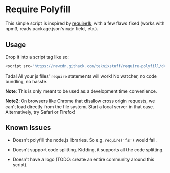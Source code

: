 # Require Polyfill

This simple script is inspired by [require1k](http://stuk.github.io/require1k/), with a few flaws fixed (works with npm3, reads package.json's `main` field, etc.).

## Usage

Drop it into a script tag like so:

```js
<script src="https://rawcdn.githack.com/teknixstuff/require-polyfill/d4abfadedc042579b02834cff2bd5a60c00b956a/require_polyfill.js"></script>
```

Tada! All your js files' `require` statements will work! No watcher, no code bundling, no hassle.

**Note**: This is only meant to be used as a development time convenience.

**Note2**: On browsers like Chrome that disallow cross origin requests, we can't load directly from the file system. Start a local server in that case. Alternatively, try Safari or Firefox!


## Known Issues

- Doesn't polyfill the node.js libraries. So e.g. `require('fs')` would fail.

- Doesn't support code splitting. Kidding, it supports all the code splitting.

- Doesn't have a logo (TODO: create an entire community around this script).

